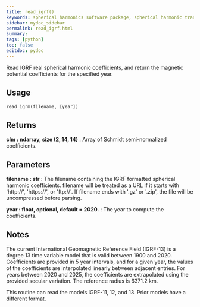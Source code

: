 ```yaml
---
title: read_igrf()
keywords: spherical harmonics software package, spherical harmonic transform, legendre functions, multitaper spectral analysis, fortran, Python, gravity, magnetic field
sidebar: mydoc_sidebar
permalink: read_igrf.html
summary:
tags: [python]
toc: false
editdoc: pydoc
---
```


Read IGRF real spherical harmonic coefficients, and return the magnetic
potential coefficients for the specified year.

## Usage

```python
read_igrm(filename, [year])
```

## Returns

**clm : ndarray, size (2, 14, 14)**
:   Array of Schmidt semi-normalized coefficients.

## Parameters

**filename : str**
:   The filename containing the IGRF formatted spherical harmonic
        coefficients. filename will be treated as a URL if it starts with
        'http://', 'https://', or 'ftp://'. If filename ends with '.gz' or
        '.zip', the file will be uncompressed before parsing.

**year : float, optional, default = 2020.**
:   The year to compute the coefficients.

## Notes

The current International Geomagnetic Reference Field (IGRF-13) is a
degree 13 time variable model that is valid between 1900 and 2020.
Coefficients are provided in 5 year intervals, and for a given year, the
values of the coefficients are interpolated linearly between adjacent
entries. For years between 2020 and 2025, the coefficients are extrapolated
using the provided secular variation. The reference radius is 6371.2 km.

This routine can read the models IGRF-11, 12, and 13. Prior models have a
different format.
    